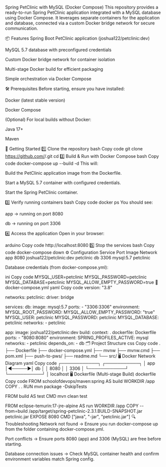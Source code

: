Spring PetClinic with MySQL (Docker Compose)
This repository provides a ready-to-run Spring PetClinic application integrated with a MySQL database using Docker Compose.
It leverages separate containers for the application and database, connected via a custom Docker bridge network for secure communication.

📦 Features
Spring Boot PetClinic application (joshua122/petclinic:dev)

MySQL 5.7 database with preconfigured credentials

Custom Docker bridge network for container isolation

Multi-stage Docker build for efficient packaging

Simple orchestration via Docker Compose

🛠 Prerequisites
Before starting, ensure you have installed:

Docker (latest stable version)

Docker Compose

(Optional) For local builds without Docker:

Java 17+

Maven

🚀 Getting Started
1️⃣ Clone the repository
bash
Copy code
git clone https://github.com/<your-username>/<your-repo>.git
cd <your-repo>
2️⃣ Build & Run with Docker Compose
bash
Copy code
docker-compose up --build -d
This will:

Build the PetClinic application image from the Dockerfile.

Start a MySQL 5.7 container with configured credentials.

Start the Spring PetClinic container.

3️⃣ Verify running containers
bash
Copy code
docker ps
You should see:

app → running on port 8080

db → running on port 3306

4️⃣ Access the application
Open in your browser:

arduino
Copy code
http://localhost:8080
5️⃣ Stop the services
bash
Copy code
docker-compose down
⚙ Configuration
Service	Port	Image	Network
app	8080	joshua122/petclinic:dev	petclinic
db	3306	mysql:5.7	petclinic

Database credentials (from docker-compose.yml):

ini
Copy code
MYSQL_USER=petclinic
MYSQL_PASSWORD=petclinic
MYSQL_DATABASE=petclinic
MYSQL_ALLOW_EMPTY_PASSWORD=true
📄 docker-compose.yml
yaml
Copy code
version: "3.8"

networks:
  petclinic:
    driver: bridge

services:
  db:
    image: mysql:5.7
    ports:
      - "3306:3306"
    environment:
      MYSQL_ROOT_PASSWORD:
      MYSQL_ALLOW_EMPTY_PASSWORD: "true"
      MYSQL_USER: petclinic
      MYSQL_PASSWORD: petclinic
      MYSQL_DATABASE: petclinic
    networks:
      - petclinic

  app:
    image: joshua122/petclinic:dev
    build:
      context: .
      dockerfile: Dockerfile
    ports:
      - "8080:8080"
    environment:
      SPRING_PROFILES_ACTIVE: mysql
    networks:
      - petclinic
    depends_on:
      - db
🗂 Project Structure
css
Copy code
.
├── Dockerfile
├── docker-compose.yml
├── mvnw
├── mvnw.cmd
├── pom.xml
├── push-to-pws/
├── readme.md
└── src/
🖥 Docker Network Diagram
yaml
Copy code
┌────────────┐       ┌───────────┐
│   app      │◄─────►│    db     │
│ 8080       │       │  3306     │
└────────────┘       └───────────┘
       │
  localhost
🖥 Dockerfile (Multi-stage Build)
dockerfile
Copy code
FROM schoolofdevops/maven:spring AS build
WORKDIR /app
COPY . .
RUN mvn package -DskipTests

FROM build AS test
CMD mvn clean test

FROM eclipse-temurin:17-jre-alpine AS run
WORKDIR /app
COPY --from=build /app/target/spring-petclinic-2.3.1.BUILD-SNAPSHOT.jar petclinic.jar
EXPOSE 8080
CMD ["java", "-jar", "petclinic.jar"]
🔍 Troubleshooting
Network not found → Ensure you run docker-compose up from the folder containing docker-compose.yml.

Port conflicts → Ensure ports 8080 (app) and 3306 (MySQL) are free before starting.

Database connection issues → Check MySQL container health and confirm environment variables match Spring config.
